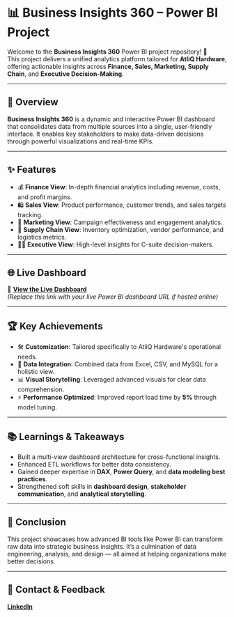 # 📊 Business Insights 360 – Power BI Project

Welcome to the **Business Insights 360** Power BI project repository! 🚀  
This project delivers a unified analytics platform tailored for **AtliQ Hardware**, offering actionable insights across **Finance, Sales, Marketing, Supply Chain**, and **Executive Decision-Making**.

---

## 🧭 Overview

**Business Insights 360** is a dynamic and interactive Power BI dashboard that consolidates data from multiple sources into a single, user-friendly interface. It enables key stakeholders to make data-driven decisions through powerful visualizations and real-time KPIs.

---

## ✨ Features

- 💰 **Finance View**: In-depth financial analytics including revenue, costs, and profit margins.
- 🛍️ **Sales View**: Product performance, customer trends, and sales targets tracking.
- 📣 **Marketing View**: Campaign effectiveness and engagement analytics.
- 🚚 **Supply Chain View**: Inventory optimization, vendor performance, and logistics metrics.
- 🧑‍💼 **Executive View**: High-level insights for C-suite decision-makers.

---

## 🌐 Live Dashboard

🔗 **[View the Live Dashboard](https://app.powerbi.com/view?r=eyJrIjoiNzQzZjI0OTMtYWQxNS00ZTgzLWFiYTYtMzgxZmFhYTdlZjZhIiwidCI6ImM2ZTU0OWIzLTVmNDUtNDAzMi1hYWU5LWQ0MjQ0ZGM1YjJjNCJ9)**  
*(Replace this link with your live Power BI dashboard URL if hosted online)*

---

## 🏆 Key Achievements

- 🛠️ **Customization**: Tailored specifically to AtliQ Hardware's operational needs.
- 🔗 **Data Integration**: Combined data from Excel, CSV, and MySQL for a holistic view.
- 📊 **Visual Storytelling**: Leveraged advanced visuals for clear data comprehension.
- ⚡ **Performance Optimized**: Improved report load time by **5%** through model tuning.

---

## 📚 Learnings & Takeaways

- Built a multi-view dashboard architecture for cross-functional insights.
- Enhanced ETL workflows for better data consistency.
- Gained deeper expertise in **DAX**, **Power Query**, and **data modeling best practices**.
- Strengthened soft skills in **dashboard design**, **stakeholder communication**, and **analytical storytelling**.

---

## 📌 Conclusion

This project showcases how advanced BI tools like Power BI can transform raw data into strategic business insights. It’s a culmination of data engineering, analysis, and design — all aimed at helping organizations make better decisions.

---

## 📩 Contact & Feedback  
**[LinkedIn](https://www.linkedin.com/in/yogeshkurane/)**  
